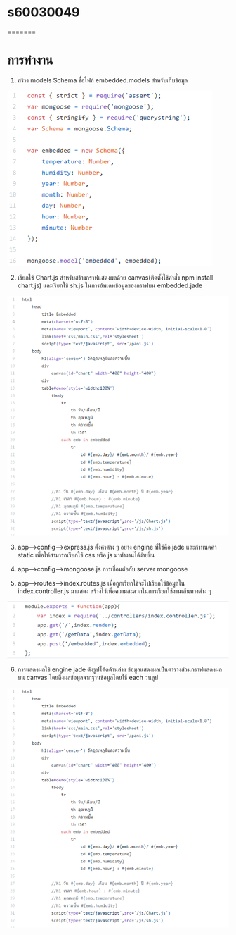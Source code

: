 # s60030049
=======
# การทำงาน
1. สร้าง models Schema ชื่อไฟล์ embedded.models สำหรับเก็บข้อมูล

![model.png](model.PNG)

2. เรียกใช้ Chart.js สำหรับสร้างกราฟแสดงผลด้วย canvas(ติดตั้งใช้คำสั่ง npm install chart.js)
และเรียกใช้ sh.js ในการอัพเดทข้อมูลของกราฟบน embedded.jade

![่jade.png](jade.PNG)

3. app-->config-->express.js ตั้งค่าต่าง ๆ อย่าง engine ที่ใช้คือ jade และกำหนดค่า static เพื่อให้สามารถเรียกใช้ css หรือ js มาทำงานได้ง่ายขึ้น

4. app-->config-->mongoose.js การเชื่อมต่อกับ server mongoose 

5. app-->routes-->index.routes.js เมื่อถูกเรียกใช้จะไปเรียกใช้ข้อมูลใน index.controller.js มาแสดง
สร้างไว้เพื่อความสะดวกในการเรียกใช้งานเส้นทางต่าง ๆ 

![่route.png](route.PNG)

6. การแสดงผลใช้ engine jade ดังรูปโค้ดด้านล่าง 
ข้อมูลแสดงผลเป็นตารางส่วนกราฟแสดงผลบน canvas โดยดึงผลข้อมูลจากฐานข้อมูลโดยใช้ each วนลูป

![jade.png](jade.PNG)
